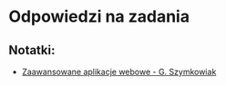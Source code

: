 # Odpowiedzi na zadania

## Notatki:
- [Zaawansowane aplikacje webowe - G. Szymkowiak](https://docs.google.com/document/d/1WoMfOdd2TdrjMwnP8Sn03q6x06YNN_OLwA4LvgQzD68/edit?tab=t.0)
